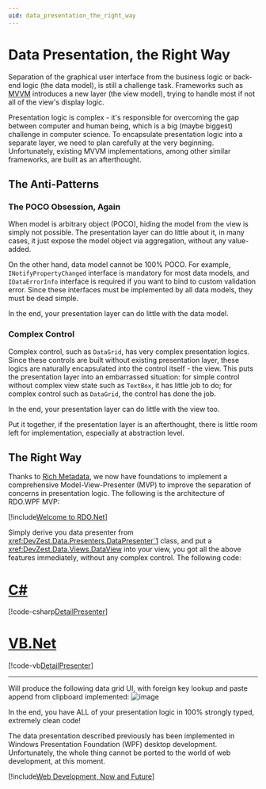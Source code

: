 ```yaml
---
uid: data_presentation_the_right_way
---
```


# Data Presentation, the Right Way

Separation of the graphical user interface from the business logic or back-end logic (the data model), is still a challenge task. Frameworks such as [MVVM](https://en.wikipedia.org/wiki/Model%E2%80%93view%E2%80%93viewmodel) introduces a new layer (the view model), trying to handle most if not all of the view's display logic.

Presentation logic is complex - it's responsible for overcoming the gap between computer and human being, which is a big (maybe biggest) challenge in computer science. To encapsulate presentation logic into a separate layer, we need to plan carefully at the very beginning. Unfortunately, existing MVVM implementations, among other similar frameworks, are built as an afterthought.

## The Anti-Patterns

### The POCO Obsession, Again

When model is arbitrary object (POCO), hiding the model from the view is simply not possible. The presentation layer can do little about it, in many cases, it just expose the model object via aggregation, without any value-added.

On the other hand, data model cannot be 100% POCO. For example, `INotifyPropertyChanged` interface is mandatory for most data models, and `IDataErrorInfo` interface is required if you want to bind to custom validation error. Since these interfaces must be implemented by all data models, they must be dead simple.

In the end, your presentation layer can do little with the data model.

### Complex Control

Complex control, such as `DataGrid`, has very complex presentation logics. Since these controls are built without existing presentation layer, these logics are naturally encapsulated into the control itself - the view. This puts the presentation layer into an embarrassed situation: for simple control without complex view state such as `TextBox`, it has little job to do; for complex control such as `DataGrid`, the control has done the job.

In the end, your presentation layer can do little with the view too.

Put it together, if the presentation layer is an afterthought, there is little room left for implementation, especially at abstraction level.

## The Right Way

Thanks to [Rich Metadata](xref:orm_data_access_the_right_way#rich-metadata---relational-data-objects), we now have foundations to implement a comprehensive Model-View-Presenter (MVP) to improve the separation of concerns in presentation logic. The following is the architecture of RDO.WPF MVP:

[!include[Welcome to RDO.Net](../_rdo_wpf_mvp_architecture.md)]

Simply derive you data presenter from <xref:DevZest.Data.Presenters.DataPresenter`1> class, and put a <xref:DevZest.Data.Views.DataView> into your view, you got all the above features immediately, without any complex control. The following code:

# [C#](#tab/cs)

[!code-csharp[DetailPresenter](../../../../samples/AdventureWorksLT.WpfApp/SalesOrderWindow.DetailPresenter.cs)]

# [VB.Net](#tab/vb)

[!code-vb[DetailPresenter](../../../../samples.vb/AdventureWorksLT.WpfApp/SalesOrderWindow.DetailPresenter.vb)]

***

Will produce the following data grid UI, with foreign key lookup and paste append from clipboard implemented:
![image](/images/SalesOrderDetailUI.jpg)

In the end, you have ALL of your presentation logic in 100% strongly typed, extremely clean code!

The data presentation described previously has been implemented in Windows Presentation Foundation (WPF) desktop development. Unfortunately, the whole thing cannot be ported to the world of web development, at this moment.

[!include[Web Development, Now and Future](../_web_development_now_and_future.md)]
